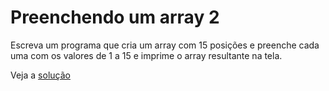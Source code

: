 # Preenchendo um array 2

Escreva um programa que cria um array com 15 posições e preenche cada uma com os
valores de 1 a 15 e imprime o array resultante na tela.


Veja a [solução](./solucoes/08-preenchendo-um-array-2.go)
